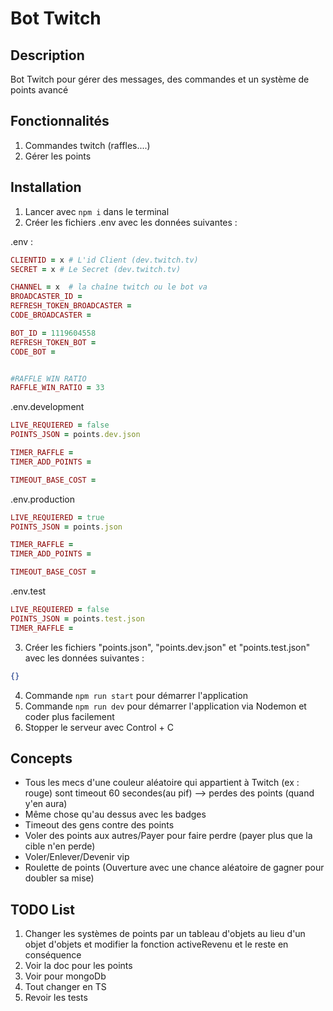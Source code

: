 # Bot Twitch

## Description

Bot Twitch pour gérer des messages, des commandes et un système de points avancé

## Fonctionnalités

1. Commandes twitch (raffles....)
2. Gérer les points

## Installation

1. Lancer avec `npm i` dans le terminal
2. Créer les fichiers .env avec les données suivantes :

.env :

```ruby
CLIENTID = x # L'id Client (dev.twitch.tv)
SECRET = x # Le Secret (dev.twitch.tv)

CHANNEL = x  # la chaîne twitch ou le bot va
BROADCASTER_ID =
REFRESH_TOKEN_BROADCASTER =
CODE_BROADCASTER =

BOT_ID = 1119604558
REFRESH_TOKEN_BOT =
CODE_BOT =


#RAFFLE WIN RATIO
RAFFLE_WIN_RATIO = 33
```

.env.development

```ruby
LIVE_REQUIERED = false
POINTS_JSON = points.dev.json

TIMER_RAFFLE =
TIMER_ADD_POINTS =

TIMEOUT_BASE_COST =
```

.env.production

```ruby
LIVE_REQUIERED = true
POINTS_JSON = points.json

TIMER_RAFFLE =
TIMER_ADD_POINTS =

TIMEOUT_BASE_COST =
```

.env.test

```ruby
LIVE_REQUIERED = false
POINTS_JSON = points.test.json
TIMER_RAFFLE =
```

3. Créer les fichiers "points.json", "points.dev.json" et "points.test.json" avec les données suivantes :

```json
{}
```

4. Commande `npm run start` pour démarrer l'application
5. Commande `npm run dev` pour démarrer l'application via Nodemon et coder plus facilement
6. Stopper le serveur avec Control + C

## Concepts

- Tous les mecs d'une couleur aléatoire qui appartient à Twitch (ex : rouge) sont timeout 60 secondes(au pif) --> perdes des points (quand y'en aura)
- Même chose qu'au dessus avec les badges
- Timeout des gens contre des points
- Voler des points aux autres/Payer pour faire perdre (payer plus que la cible n'en perde)
- Voler/Enlever/Devenir vip
- Roulette de points (Ouverture avec une chance aléatoire de gagner pour doubler sa mise)

## TODO List

1. Changer les systèmes de points par un tableau d'objets au lieu d'un objet d'objets et modifier la fonction activeRevenu et le reste en conséquence
2. Voir la doc pour les points
3. Voir pour mongoDb
4. Tout changer en TS
5. Revoir les tests
